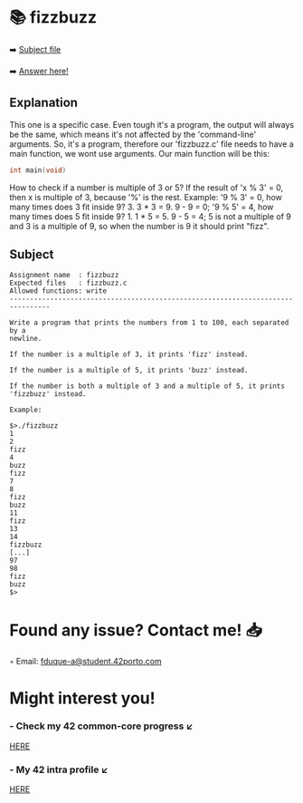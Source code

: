 # :books: fizzbuzz
:arrow_right: [Subject file](./subject.en.txt) 

:arrow_right: [Answer here!](fizzbuzz.c)

## Explanation

This one is a specific case. Even tough it's a program, the output will always be the same, which means it's not affected by the 'command-line' arguments.
So, it's a program, therefore our 'fizzbuzz.c' file needs to have a main function, we wont use arguments.
Our main function will be this:
``` C
int main(void)
```
How to check if a number is multiple of 3 or 5?
If the result of 'x % 3' = 0, then x is multiple of 3, because '%' is the rest.
Example:
'9 % 3' = 0, how many times does 3 fit inside 9? 3. 3 * 3 = 9. 9 - 9 = 0;
'9 % 5' = 4, how many times does 5 fit inside 9? 1. 1 * 5 = 5. 9 - 5 = 4;
5 is not a multiple of 9 and 3 is a multiple of 9, so when the number is 9 it should print "fizz".

## Subject

```
Assignment name  : fizzbuzz
Expected files   : fizzbuzz.c
Allowed functions: write
--------------------------------------------------------------------------------

Write a program that prints the numbers from 1 to 100, each separated by a
newline.

If the number is a multiple of 3, it prints 'fizz' instead.

If the number is a multiple of 5, it prints 'buzz' instead.

If the number is both a multiple of 3 and a multiple of 5, it prints 'fizzbuzz' instead.

Example:

$>./fizzbuzz
1
2
fizz
4
buzz
fizz
7
8
fizz
buzz
11
fizz
13
14
fizzbuzz
[...]
97
98
fizz
buzz
$> 

```

# Found any issue? Contact me! 📥

◦ Email: fduque-a@student.42porto.com

# Might interest you!

### - Check my 42 common-core progress ↙️

[HERE](https://github.com/fduquea/42cursus)

### - My 42 intra profile ↙️
[HERE](https://profile.intra.42.fr/users/fduque-a)
